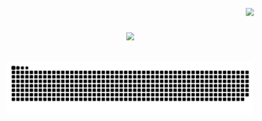<img align="right" src="https://visitor-badge.laobi.icu/badge?page_id=Mcx-II.Mcx-XII" />

<h1 align="center">
    <img src="https://readme-typing-svg.herokuapp.com/?font=Righteous&size=35&center=true&vCenter=true&width=500&height=70&duration=4000&lines=Haloo+TOD!+💩;+Namaku+TRIXX+06!;" />
</h1>
<br>
  <img alt="snake eating my contributions" src="https://raw.githubusercontent.com/salesp07/salesp07/output/github-contribution-grid-snake.svg" />


